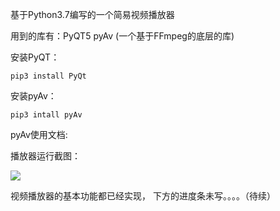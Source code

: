 基于Python3.7编写的一个简易视频播放器

用到的库有：PyQT5   pyAv  (一个基于FFmpeg的底层的库)

安装PyQT：

```
pip3 install PyQt
```

安装pyAv： 

```
pip3 intall pyAv
```

pyAv使用文档:

[1]: https://programtalk.com/vs2/?source=python/8441/PyAV/examples

播放器运行截图：

![](C:\Users\Dragon\Desktop\picture.PNG)

视频播放器的基本功能都已经实现， 下方的进度条未写。。。。（待续）
